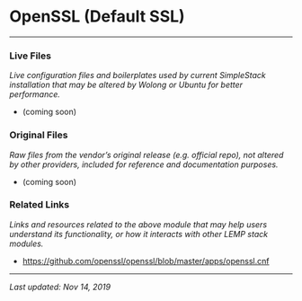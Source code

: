 # OpenSSL (Default SSL)

----

### Live Files

*Live configuration files and boilerplates used by current SimpleStack installation that may be altered by Wolong or Ubuntu for better performance.*

* (coming soon)

### Original Files

*Raw files from the vendor’s original release (e.g. official repo), not altered by other providers, included for reference and documentation purposes.*

* (coming soon)

### Related Links

*Links and resources related to the above module that may help users understand its functionality, or how it interacts with other LEMP stack modules.*

* <a href="https://github.com/openssl/openssl/blob/master/apps/openssl.cnf">https://github.com/openssl/openssl/blob/master/apps/openssl.cnf</a>

----

*Last updated: Nov 14, 2019*
